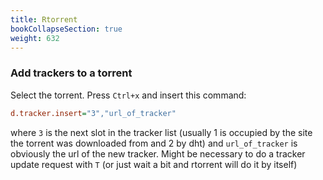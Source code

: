 ```yaml
---
title: Rtorrent
bookCollapseSection: true
weight: 632
---
```


### Add trackers to a torrent

Select the torrent. Press `Ctrl+x` and insert this command:

```cfg
d.tracker.insert="3","url_of_tracker"
```

where `3` is the next slot in the tracker list (usually 1 is occupied by the site the torrent was downloaded from and 2 by dht) and `url_of_tracker` is obviously the url of the new tracker. Might be necessary to do a tracker update request with `T` (or just wait a bit and rtorrent will do it by itself)
